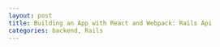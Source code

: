 ```yaml
---
layout: post
title: Building an App with React and Webpack: Rails Api
categories: backend, Rails
---
```

